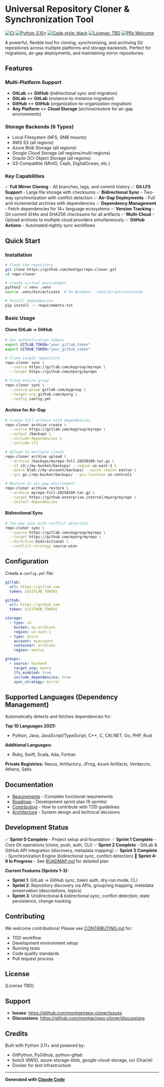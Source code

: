 # Universal Repository Cloner & Synchronization Tool

[![CI](https://github.com/montge/repo-cloner/actions/workflows/ci.yml/badge.svg)](https://github.com/montge/repo-cloner/actions/workflows/ci.yml)
[![Python 3.10+](https://img.shields.io/badge/python-3.10+-blue.svg)](https://www.python.org/downloads/)
[![Code style: black](https://img.shields.io/badge/code%20style-black-000000.svg)](https://github.com/psf/black)
[![License: TBD](https://img.shields.io/badge/license-TBD-lightgrey.svg)](LICENSE)
[![PRs Welcome](https://img.shields.io/badge/PRs-welcome-brightgreen.svg)](CONTRIBUTING.md)

A powerful, flexible tool for cloning, synchronizing, and archiving Git repositories across multiple platforms and storage backends. Perfect for migrations, air-gap deployments, and maintaining mirror repositories.

## Features

### Multi-Platform Support
- **GitLab** ↔ **GitHub** (bidirectional sync and migration)
- **GitLab** ↔ **GitLab** (instance-to-instance migration)
- **GitHub** ↔ **GitHub** (organization-to-organization migration)
- **Any Platform** ↔ **Cloud Storage** (archive/restore for air-gap environments)

### Storage Backends (6 Types)
- Local Filesystem (NFS, SMB mounts)
- AWS S3 (all regions)
- Azure Blob Storage (all regions)
- Google Cloud Storage (all regions/multi-regions)
- Oracle OCI Object Storage (all regions)
- S3-Compatible (MinIO, Ceph, DigitalOcean, etc.)

### Key Capabilities
✅ **Full Mirror Cloning** - All branches, tags, and commit history
✅ **Git LFS Support** - Large file storage with checksums
✅ **Bidirectional Sync** - Two-way synchronization with conflict detection
✅ **Air-Gap Deployments** - Full and incremental archives with dependencies
✅ **Dependency Management** - Fetch dependencies for 14+ language ecosystems
✅ **Version Tracking** - Git commit SHAs and SHA256 checksums for all artifacts
✅ **Multi-Cloud** - Upload archives to multiple cloud providers simultaneously
✅ **GitHub Actions** - Automated nightly sync workflows

## Quick Start

### Installation

```bash
# Clone the repository
git clone https://github.com/montge/repo-cloner.git
cd repo-cloner

# Create virtual environment
python3 -m venv .venv
source .venv/bin/activate  # On Windows: .venv\Scripts\activate

# Install dependencies
pip install -r requirements.txt
```

### Basic Usage

#### Clone GitLab → GitHub
```bash
# Set authentication tokens
export GITLAB_TOKEN="your_gitlab_token"
export GITHUB_TOKEN="your_github_token"

# Clone single repository
repo-cloner sync \
  --source https://gitlab.com/mygroup/myrepo \
  --target https://github.com/myorg/myrepo

# Clone entire group
repo-cloner sync \
  --source-group gitlab.com/mygroup \
  --target-org github.com/myorg \
  --config config.yml
```

#### Archive for Air-Gap
```bash
# Create full archive with dependencies
repo-cloner archive create \
  --source https://gitlab.com/mygroup/myrepo \
  --output /backups \
  --include-dependencies \
  --include-lfs

# Upload to multiple clouds
repo-cloner archive upload \
  --archive /backups/myrepo-full-20250109.tar.gz \
  --s3 s3://my-bucket/backups/ --region us-east-1 \
  --azure blob://my-account/backups/ --azure-region eastus \
  --gcs gs://my-bucket/backups/ --gcs-location us-central1

# Restore in air-gap environment
repo-cloner archive restore \
  --archive myrepo-full-20250109.tar.gz \
  --target https://github-enterprise.internal/myorg/myrepo \
  --install-dependencies
```

#### Bidirectional Sync
```bash
# Two-way sync with conflict detection
repo-cloner sync \
  --source https://gitlab.com/mygroup/myrepo \
  --target https://github.com/myorg/myrepo \
  --direction bidirectional \
  --conflict-strategy source-wins
```

## Configuration

Create a `config.yml` file:

```yaml
gitlab:
  url: https://gitlab.com
  token: ${GITLAB_TOKEN}

github:
  url: https://github.com
  token: ${GITHUB_TOKEN}

storage:
  - type: s3
    bucket: my-archives
    region: us-east-1
  - type: azure
    account: myaccount
    container: archives
    region: eastus

groups:
  - source: backend
    target_org: myorg
    lfs_enabled: true
    include_dependencies: true
    sync_strategy: mirror
```

## Supported Languages (Dependency Management)

Automatically detects and fetches dependencies for:

**Top 10 Languages 2025:**
- Python, Java, JavaScript/TypeScript, C++, C, C#/.NET, Go, PHP, Rust

**Additional Languages:**
- Ruby, Swift, Scala, Ada, Fortran

**Private Registries:**
Nexus, Artifactory, JFrog, Azure Artifacts, Verdaccio, Athens, Satis

## Documentation

- [Requirements](REQUIREMENTS.md) - Complete functional requirements
- [Roadmap](ROADMAP.md) - Development sprint plan (9 sprints)
- [Contributing](CONTRIBUTING.md) - How to contribute with TDD guidelines
- [Architecture](CLAUDE.md) - System design and technical decisions

## Development Status

✅ **Sprint 0 Complete** - Project setup and foundation
✅ **Sprint 1 Complete** - Core Git operations (clone, push, auth, CLI)
✅ **Sprint 2 Complete** - GitLab & GitHub API integration (discovery, metadata mapping)
✅ **Sprint 3 Complete** - Synchronization Engine (bidirectional sync, conflict detection)
🚧 **Sprint 4-9 In Progress** - See [ROADMAP.md](ROADMAP.md) for detailed plan

**Current Features (Sprints 1-3):**
- **Sprint 1**: GitLab → GitHub sync, token auth, dry-run mode, CLI
- **Sprint 2**: Repository discovery via APIs, group/org mapping, metadata preservation (descriptions, topics)
- **Sprint 3**: Unidirectional & bidirectional sync, conflict detection, state persistence, change tracking

## Contributing

We welcome contributions! Please see [CONTRIBUTING.md](CONTRIBUTING.md) for:
- TDD workflow
- Development environment setup
- Running tests
- Code quality standards
- Pull request process

## License

[License TBD]

## Support

- **Issues**: https://github.com/montge/repo-cloner/issues
- **Discussions**: https://github.com/montge/repo-cloner/discussions

## Credits

Built with Python 3.11+ and powered by:
- GitPython, PyGithub, python-gitlab
- boto3 (AWS), azure-storage-blob, google-cloud-storage, oci (Oracle)
- Docker for test infrastructure

---

**Generated with [Claude Code](https://claude.com/claude-code)**
